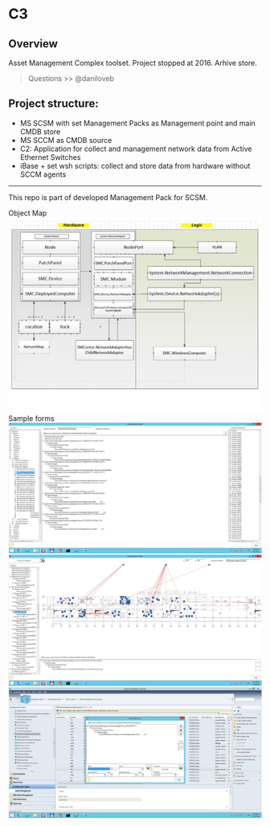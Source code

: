 # C3
## Overview

Asset Management Complex toolset.
Project stopped at 2016. Arhive store.
>Questions >> @daniloveb

## Project structure:
* MS SCSM with set Management Packs as Management point and main CMDB store
* MS SCCM as CMDB source
* C2: Application for collect and management network data from Active Ethernet Switches
* iBase + set wsh scripts: collect and store data from hardware without SCCM agents
***


This repo is part of developed Management Pack for SCSM.

Object Map ![Map](https://github.com/Daniloveb/SMCenter.C3/blob/master/__Docs/LogicalObjectMap.jpg)
Sample forms ![Connections](https://github.com/Daniloveb/SMCenter.C3/blob/master/__Screens/ConnectionView.jpg)
![Plan sample](https://github.com/Daniloveb/SMCenter.C3/blob/master/__Screens/Plan1.jpg)
![Plan sample](https://github.com/Daniloveb/SMCenter.C3/blob/master/__Screens/SCSForm.jpg)
